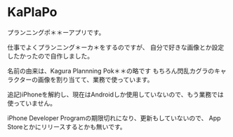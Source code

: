 KaPlaPo
================================

プランニングポ＊＊ーアプリです。

仕事でよくプランニング＊ーカ＊をするのですが、
自分で好きな画像とか設定したかったので自作しました。

名前の由来は、Kagura Plannning Pok＊＊の略です
もちろん閃乱カグラのキャラクターの画像を割り当てて、業務で使っています。

追記)iPhoneを解約し、現在はAndroidしか使用していないので、もう業務では使っていません。

iPhone Developer Programの期限切れになり、更新もしていないので、
App Storeとかにリリースするとかも無いです。

